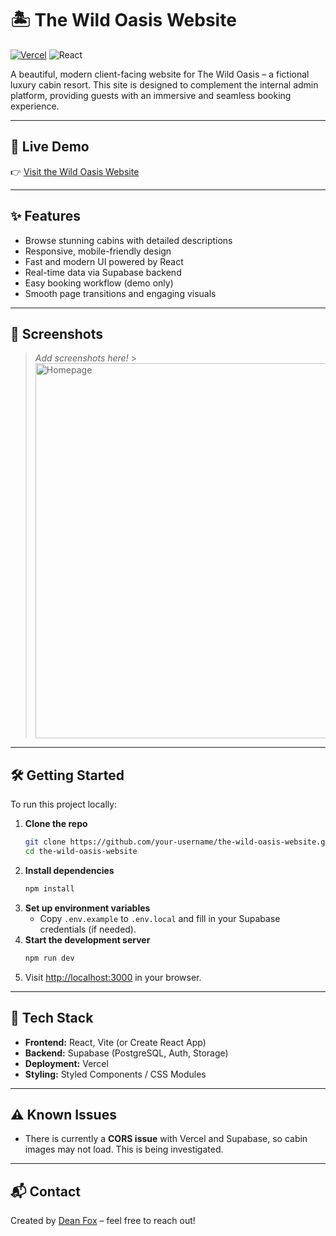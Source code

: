 # 🏝️ The Wild Oasis Website

[![Vercel](https://img.shields.io/badge/Live%20Demo-Vercel-000?logo=vercel&style=flat-square)](https://wild-oasis-website-91h71zjrb-dean-foxs-projects.vercel.app/) ![React](https://img.shields.io/badge/React-2023-blue?logo=react&style=flat-square)

A beautiful, modern client-facing website for The Wild Oasis – a fictional luxury cabin resort. This site is designed to complement the internal admin platform, providing guests with an immersive and seamless booking experience.

---

## 🚀 Live Demo

👉 [Visit the Wild Oasis Website](https://wild-oasis-website-91h71zjrb-dean-foxs-projects.vercel.app/)

---

## ✨ Features

- Browse stunning cabins with detailed descriptions
- Responsive, mobile-friendly design
- Fast and modern UI powered by React
- Real-time data via Supabase backend
- Easy booking workflow (demo only)
- Smooth page transitions and engaging visuals

---

## 📸 Screenshots

> _Add screenshots here!_ > <img src="./screenshots/homepage.png" width="600" alt="Homepage" />

---

## 🛠️ Getting Started

To run this project locally:

1. **Clone the repo**
   ```bash
   git clone https://github.com/your-username/the-wild-oasis-website.git
   cd the-wild-oasis-website
   ```
2. **Install dependencies**
   ```bash
   npm install
   ```
3. **Set up environment variables**
   - Copy `.env.example` to `.env.local` and fill in your Supabase credentials (if needed).
4. **Start the development server**
   ```bash
   npm run dev
   ```
5. Visit [http://localhost:3000](http://localhost:3000) in your browser.

---

## 🧰 Tech Stack

- **Frontend:** React, Vite (or Create React App)
- **Backend:** Supabase (PostgreSQL, Auth, Storage)
- **Deployment:** Vercel
- **Styling:** Styled Components / CSS Modules

---

## ⚠️ Known Issues

- There is currently a **CORS issue** with Vercel and Supabase, so cabin images may not load. This is being investigated.

---

## 📬 Contact

Created by [Dean Fox](https://github.com/deanfoxcd) – feel free to reach out!
